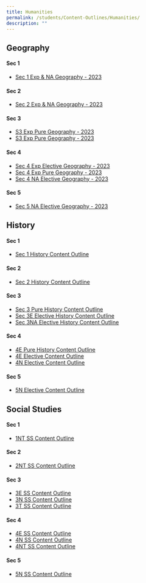 ```yaml
---
title: Humanities
permalink: /students/Content-Outlines/Humanities/
description: ""
---
```

Geography
----------------------

#### Sec 1
* [Sec 1 Exp & NA Geography - 2023](/files/Content%20Outlines_Humanities/Geography/Sec%201%20Express%20%20Normal%20Academic%20Geography%20Content%20Outline.pdf)

#### Sec 2
* [Sec 2 Exp & NA Geography - 2023](/files/Content%20Outlines_Humanities/Geography/Sec%202%20Express%20%20Normal%20Academic%20Geography%20Content%20Outline.pdf)

#### Sec 3
* [S3 Exp Pure Geography - 2023](/files/Content%20Outlines_Humanities/Geography/S3%20Express%20Pure%20Geography%20Content%20Outline%202023.pdf)
* [S3 Exp Pure Geography - 2023](/files/Content%20Outlines_Humanities/Geography/S3%20Express%20Pure%20Geography%20Content%20Outline%202023.pdf)

#### Sec 4
* [Sec 4 Exp Elective Geography - 2023](/files/Content%20Outlines_Humanities/Geography/Sec%204%20Express%20Elective%20Geography%20Content%20Outline%202023.pdf)
* [Sec 4 Exp Pure Geography - 2023](/files/Content%20Outlines_Humanities/Geography/Sec%204%20Express%20Pure%20Geography%20Content%20Outline%202023.pdf)
* [Sec 4 NA Elective Geography - 2023](/files/Content%20Outlines_Humanities/Geography/Sec%204%20Normal%20Academic%20Elective%20Geography%20Content%20Outline%202023.pdf)

#### Sec 5
* [Sec 5 NA Elective Geography - 2023](/files/Content%20Outlines_Humanities/Geography/Sec%205%20Normal%20Academic%20Elective%20Geography%20Content%20Outline%202023.pdf)


History
----------------------

#### Sec 1
* [Sec 1 History Content Outline](/files/Content%20Outlines_Humanities/History/Sec%201%20Content%20Outline.pdf)

#### Sec 2
* [Sec 2 History Content Outline](/files/Content%20Outlines_Humanities/History/Sec%202%20Content%20Outline.pdf)

#### Sec 3
* [Sec 3 Pure History Content Outline](/files/Content%20Outlines_Humanities/History/2023%20Sec%203%20Pure%20History%20Content%20Outline.pdf)
* [Sec 3E Elective History Content Outline](/files/Content%20Outlines_Humanities/History/Sec%203E%20Elective%20History%20Content%20Outline.pdf)
* [Sec 3NA Elective History Content Outline](/files/Content%20Outlines_Humanities/History/Sec%203NA%20Elective%20History%20Content%20Outline.pdf)

#### Sec 4
* [4E Pure History Content Outline](/files/Content%20Outlines_Humanities/History/4E%20Pure%20History%20Content%20Outline.pdf)
* [4E Elective Content Outline](/files/Content%20Outlines_Humanities/History/4E5N%20Elective%20Content%20Outline.pdf)
* [4N Elective Content Outline](/files/Content%20Outlines_Humanities/History/4N%20Elective%20Content%20Outline.pdf)

#### Sec 5
* [5N Elective Content Outline](/files/Content%20Outlines_Humanities/History/4E5N%20Elective%20Content%20Outline.pdf)


Social Studies
-------------------------

#### Sec 1
* [1NT SS Content Outline](/files/Content%20Outlines_Humanities/SS/1NT%20SS%20Content%20Outline%202022.pdf)

#### Sec 2
* [2NT SS Content Outline](/files/Content%20Outlines_Humanities/SS/2NT%20SS%20Content%20Outline%202022.pdf)

#### Sec 3
* [3E SS Content Outline](/files/Content%20Outlines_Humanities/SS/3E%20SS%20Content%20Outline.pdf)
* [3N SS Content Outline](/files/Content%20Outlines_Humanities/SS/3N%20SS%20Content%20Outline.pdf)
* [3T SS Content Outline](/files/Content%20Outlines_Humanities/SS/3T%20SS%20Content%20Outline.pdf)

#### Sec 4
* [4E SS Content Outline](/files/Content%20Outlines_Humanities/SS/Content%20Outline_4E%20SS.pdf)
* [4N SS Content Outline](/files/Content%20Outlines_Humanities/SS/4N%20SS%20Content%20Outline%202022.pdf)
* [4NT SS Content Outline](/files/Content%20Outlines_Humanities/SS/4NT%20SS%20Content%20Outline%202022.pdf)

#### Sec 5
* [5N SS Content Outline](/files/Content%20Outlines_Humanities/SS/Content%20Outline_5N%20SS.pdf)